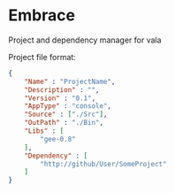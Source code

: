 # Embrace
Project and dependency manager for vala

Project file format:
```json
{
    "Name" : "ProjectName",
    "Description" : "",
    "Version" : "0.1",
    "AppType" : "console",
    "Source" : ["./Src"],
    "OutPath" : "./Bin",
    "Libs" : [
        "gee-0.8"
    ],
    "Dependency" : [
        "http://github/User/SomeProject"
    ]
}
```
